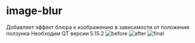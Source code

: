# image-blur

Добавляет эффект блюра к изображению в зависимости от положения ползунка
Необходим QT версии 5.15.2
![before](https://user-images.githubusercontent.com/46111337/217943121-15fe2f8c-27d9-45ac-8b28-186d8ed144de.png)
![after](https://user-images.githubusercontent.com/46111337/217943408-9c3437a1-fa62-4299-bab6-5f87b61a22ed.png)
![final](https://user-images.githubusercontent.com/46111337/217943487-3c310f4c-503d-4a22-ba43-6c5e5eb66fbb.png)
